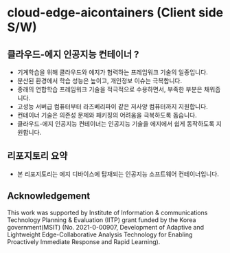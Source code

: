 # cloud-edge-aicontainers (Client side S/W)


## 클라우드-에지 인공지능 컨테이너 ?
- 기계학습을 위해 클라우드와 에지가 협력하는 프레임워크 기술의 일종입니다.
- 분산된 환경에서 학습 성능은 높이고, 개인정보 이슈는 극복합니다.
- 종래의 연합학습 프레임워크 기술을 적극적으로 수용하면서, 부족한 부분은 채워줍니다.
- 고성능 서버급 컴퓨터부터 라즈베리파이 같은 저사양 컴퓨터까지 지원합니다.
- 컨테이너 기술은 의존성 문제와 패키징의 어려움을 극복하도록 돕습니다.
- 클라우드-에지 인공지능 컨테이너는 인공지능 기술을 에지에서 쉽게 동작하도록 지원합니다.

## 리포지토리 요약
- 본 리포지토리는 에지 디바이스에 탑재되는 인공지능 소프트웨어 컨테이너입니다.

## Acknowledgement
This work was supported by Institute of Information & communications Technology Planning & Evaluation (IITP) grant funded by the Korea government(MSIT) (No. 2021-0-00907, Development of Adaptive and Lightweight Edge-Collaborative Analysis Technology for Enabling Proactively Immediate Response and Rapid Learning).



